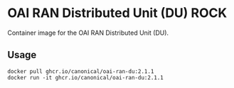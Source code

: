 # OAI RAN Distributed Unit (DU) ROCK

Container image for the OAI RAN Distributed Unit (DU).

## Usage

```console
docker pull ghcr.io/canonical/oai-ran-du:2.1.1
docker run -it ghcr.io/canonical/oai-ran-du:2.1.1
```
